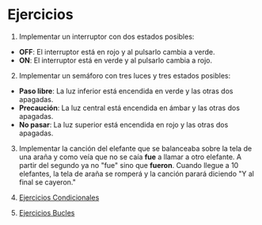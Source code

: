 # Ejercicios

1. Implementar un interruptor con dos estados posibles:
  - **OFF**: El interruptor está en rojo y al pulsarlo cambia a verde.
  - **ON**: El interruptor está en verde y al pulsarlo cambia a rojo.

2. Implementar un semáforo con tres luces y tres estados posibles:
  - **Paso libre**: La luz inferior está encendida en verde y las otras dos apagadas.
  - **Precaución**: La luz central está encendida en ámbar y las otras dos apagadas.
  - **No pasar**: La luz superior está encendida en rojo y las otras dos apagadas.

3. Implementar la canción del elefante que se balanceaba sobre la tela de una araña y como veía que no se caía **fue** a llamar a otro elefante. A partir del segundo ya no "fue" sino que **fueron**. Cuando llegue a 10 elefantes, la tela de araña se romperá y la canción parará diciendo "Y al final se cayeron."

4. [Ejercicios Condicionales](https://aprendeconalf.es/docencia/python/ejercicios/condicionales/)

5. [Ejercicios Bucles](https://aprendeconalf.es/docencia/python/ejercicios/bucles/)
